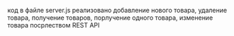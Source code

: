 код в файле server.js
реализовано добавление нового товара, удаление товара, получение товаров, порлучение одного товара, изменение товара посрлеством REST API